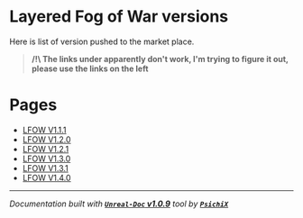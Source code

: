 # Layered Fog of War versions

Here is list of version pushed to the market place.

> **/!\ The links under apparently don't work, I'm trying to figure it out, please use the links on the left <br />**

# Pages

- [LFOW V1.1.1](/book/Versions/LFOW_V1.1.1.md)
- [LFOW V1.2.0](/book/Versions/LFOW_V1.2.0.md)
- [LFOW V1.2.1](/book/Versions/LFOW_V1.2.1.md)
- [LFOW V1.3.0](/book/Versions/LFOW_V1.3.0.md)
- [LFOW V1.3.1](/book/Versions/LFOW_V1.3.1.md)
- [LFOW V1.4.0](/book/Versions/LFOW_V1.4.0.md)

---
_Documentation built with [**`Unreal-Doc` v1.0.9**](https://github.com/PsichiX/unreal-doc) tool by [**`PsichiX`**](https://github.com/PsichiX)_